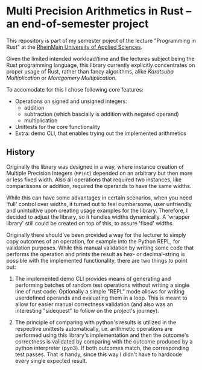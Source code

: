# Multi Precision Arithmetics in Rust – an end-of-semester project

This repository is part of my semester poject of the lecture "Programming in Rust" 
at the [RheinMain University of Applied Sciences](https://www.hs-rm.de/en/).

Given the limited intended workload/time and the lectures subject being the Rust
programming language, this library currently explicitly concentrates on proper
usage of Rust, rather than fancy algorithms, alike _Karatsuba Multiplication_ or
_Montgomery Multiplication_.

To accomodate for this I chose following core features:
- Operations on signed and unsigned integers:
    - addition
    - subtraction (which bascially is addition with negated operand)
    - multiplication
- Unittests for the core functionality
- Extra: demo CLI, that enables trying out the implemented arithmetics

## History
Originally the library was designed in a way, where instance creation of Multiple
Precision Integers (`MPint`) depended on an arbitrary but then more or less fixed width.
Also all operations that required two instances, like comparissons or addition, required
the operands to have the same widths.

While this can have some advantages in certain scenarios, when you need 'full'
control over widths, it turned out to feel cumbersome, user unfriendly and unintuitive
upon creating usage examples for the library.
Therefore, I decided to adjust the library, so it handles widths dynamically.
A 'wrapper library' still could be created on top of this, to assure 'fixed' widths.

Originally there should've been provided a way for the lecturer to simply copy
outcomes of an operation, for example into the Python REPL, for validation purposes.
While this manual validation by writing some code that performs the operation and 
prints the result as hex- or decimal-string is possible with the implemented functionality,
there are two things to point out:

1) The implemented demo CLI provides means of generating and performing batches 
of random test operations without writing a single line of rust code. Optionally
a simple "REPL" mode allows for writing userdefined operands and evaluating them in a
loop. This is meant to allow for easier manual correctness validation (and also
was an interesting "sidequest" to follow on the project's journey).

2) The principle of comparing with python's results is utilized in the respective
unittests automatically, i.e. arithmetic operations are performed using this 
library's implementation and then the outcome's correctness is validated by 
comparing with the outcome produced by a python interpreter (pyo3). If both outcomes
match, the corresponding test passes.
That is handy, since this way I didn't have to hardcode every single expected result.


